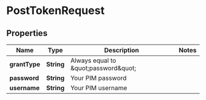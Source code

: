 

# PostTokenRequest


## Properties

| Name | Type | Description | Notes |
|------------ | ------------- | ------------- | -------------|
|**grantType** | **String** | Always equal to \&quot;password\&quot; |  |
|**password** | **String** | Your PIM password |  |
|**username** | **String** | Your PIM username |  |



